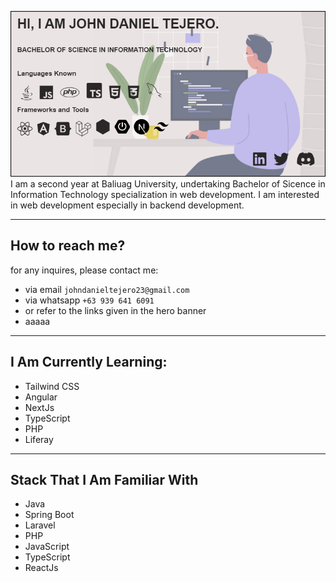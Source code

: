 ![hero banner](/hero%20altermate.PNG)
I am a second year at Baliuag University, undertaking Bachelor of Sicence in Information Technology specialization in web development. I am interested in web development especially in backend development.

<hr>

## How to reach me?
for any inquires, please contact me: 
- via email `johndanieltejero23@gmail.com`
- via whatsapp `+63 939 641 6091`
- or refer to the links given in the hero banner
- aaaaa
<hr>

## I Am Currently Learning:
- Tailwind CSS
- Angular 
- NextJs
- TypeScript
- PHP
- Liferay
<hr>

## Stack That I Am Familiar With
- Java
- Spring Boot
- Laravel
- PHP
- JavaScript
- TypeScript
- ReactJs



<!---
JohnDanielTejero/JohnDanielTejero is a ✨ special ✨ repository because its `README.md` (this file) appears on your GitHub profile.
You can click the Preview link to take a look at your changes.
--->
